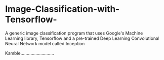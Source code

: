 # Image-Classification-with-Tensorflow-
A generic image classification program that uses Google's Machine Learning library, Tensorflow and a pre-trained Deep Learning Convolutional Neural Network model called Inception

Kamble...........................
